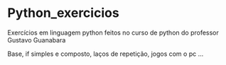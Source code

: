 # Python_exercicios
 Exercícios em linguagem python feitos no curso de python do professor Gustavo Guanabara

 Base, if simples e composto, laços de repetição, jogos com o pc ...
